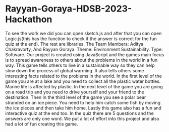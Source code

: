 # Rayyan-Goraya-HDSB-2023-Hackathon
To see the work we did you can open sketch.js and after that you can open Logic.js(this has the function to check if the answer is correct for the fun quiz at the end). The rest are libraries. 
The Team Members:  Aditya Chakravorty, And Rayyan Goraya. Theme: Environment Sustainability. Type: Software. Our project is created using JavaScript and the games main focus is to spread awareness to others about the problems in the world in a fun way. This game tells others to live in a sustainable way so they can help slow down the process of global warming.  It also tells others some interesting facts related to the problems in the world. In the first level of the game you are at a lake and you need to collect all the plastic water bottles. Marine life is affected by plastic. In the next level of the game you are going on a road trip and you need to drive yourself and your friend to the destination. Then In the third level of the game you see a polar bear stranded on an ice piece. You need to help him catch some fish by moving the ice pieces and then take him home. Lastly this game also has a fun and interactive quiz at the end too. In the quiz there are 5 questions and the answers are only one word. We put a lot of effort into this project and also had a lot of fun creating this game. 
